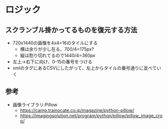 # ロジック

## スクランブル掛かってるものを復元する方法

- 720x1440の画像を4x4=16のタイルにする
  - 横は余りが少し在る、700/4=175px?
  - 縦は割り切れてるので1440/4=360px
- 左上->右下に向け、0-15の番号をつける
- xmlの<Scramble>タグにあるCSVにしたがって、左上からタイルの番号通りに並べていく

## 参考

- 画像ライブラリ:Pillow
  - https://camp.trainocate.co.jp/magazine/python-pillow/
  - https://imagingsolution.net/program/python/pillow/pillow_image_crop/
